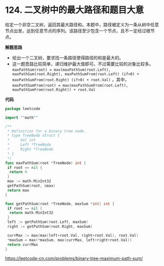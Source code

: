 # 124. 二叉树中的最大路径和**题目大意**  

给定一个非空二叉树，返回其最大路径和。本题中，路径被定义为一条从树中任意节点出发，达到任意节点的序列。该路径至少包含一个节点，且不一定经过根节点。

**解题思路**  

- 给出一个二叉树，要求找一条路径使得路径的和是最大的。
- 这一题思路比较简单，递归维护最大值即可。不过需要比较的对象比较多。`maxPathSum(root) = max(maxPathSum(root.Left), maxPathSum(root.Right), maxPathSumFrom(root.Left) (if>0) + maxPathSumFrom(root.Right) (if>0) + root.Val)` ，其中，`maxPathSumFrom(root) = max(maxPathSumFrom(root.Left), maxPathSumFrom(root.Right)) + root.Val`

**代码**  

```go
package leetcode

import ""math""

/**
 * Definition for a binary tree node.
 * type TreeNode struct {
 *     Val int
 *     Left *TreeNode
 *     Right *TreeNode
 * }
 */
func maxPathSum(root *TreeNode) int {
 if root == nil {
  return 0
 }
 max := math.MinInt32
 getPathSum(root, &max)
 return max
}

func getPathSum(root *TreeNode, maxSum *int) int {
 if root == nil {
  return math.MinInt32
 }
 left := getPathSum(root.Left, maxSum)
 right := getPathSum(root.Right, maxSum)

 currMax := max(max(left+root.Val, right+root.Val), root.Val)
 *maxSum = max(*maxSum, max(currMax, left+right+root.Val))
 return currMax
}
```

https://leetcode-cn.com/problems/binary-tree-maximum-path-sum/
